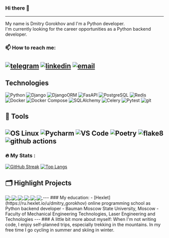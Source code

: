 ### Hi there 👋
---
 My name is Dmitry Gorokhov and I'm a Python developer.\
 I'm currently looking for the career opportunities as a Python backend developer. 

### 📫 How to reach me: 
[![telegram](https://img.shields.io/badge/-telegram-0088cc?style=flat&logo=telegram&logoColor=white)](https://t.me/Diman_Gor)
[![linkedin](https://img.shields.io/badge/-linkedin-0075cc?style=flat&logo=linkedin&logoColor=white)](https://www.linkedin.com/in/dmitry-gorokhov)
[![email](https://img.shields.io/badge/-Gmail-c14438?style=flat&logo=Gmail&logoColor=white)](mailto:gorokhov86@gmail.com)
---
## Technologies
  ![Python](https://img.shields.io/badge/-Python-3776AB?logo=python&logoColor=white)
  ![Django](https://img.shields.io/badge/-Django-092E20?logo=django&logoColor=white) 
  ![DjangoORM](https://img.shields.io/badge/-Django_ORM-092E20?logo=django&logoColor=white)
  ![FasAPI](https://img.shields.io/badge/FastAPI-109989?style=flat-square&logo=FastAPI&logoColor=white)
  ![PostgreSQL](https://img.shields.io/badge/-PostgreSQL-336791?logo=postgresql&logoColor=white)
  ![Redis](https://img.shields.io/badge/Redis-DD0031?style=flat-square&logo=redis&logoColor=white)  
  ![Docker](https://img.shields.io/badge/-Docker-46a2f1?style=flat-square&logo=docker&logoColor=white)
  ![Docker Compose](https://img.shields.io/badge/Docker%20Compose-2496ED?style=flat-square&logo=docker&logoColor=white)
  ![SQLAlchemy](https://img.shields.io/badge/SQLAlchemy-cc2929?style=flat-square&logo=sqlalchemy&logoColor=white)
  ![Celery](https://img.shields.io/badge/Celery-37814A?style=flat-square)
  ![Pytest](https://img.shields.io/badge/-Pytest-0A9EDC?logo=pytest&logoColor=white)
  ![git](https://img.shields.io/badge/-Git-F05032?style=flat-square&logo=git&logoColor=white)
## 🔧 Tools
  ![OS Linux](https://img.shields.io/badge/OS-Linux-informational?style=flat&logo=linux&logoColor=white&color=2bbc8a)
  ![Pycharm](https://img.shields.io/badge/Editor-PyCharm-yellow?style=flat&logo=pycharm&logoColor=green)
  ![VS Code](https://img.shields.io/badge/Editor-VS_Code-3776AB?style=flat&logo=pycharm&logoColor=green)
  ![Poetry](https://img.shields.io/badge/-Poetry-347EFB?logo=python&logoColor=white)
  ![flake8](https://img.shields.io/badge/-flake8-FFA500?logo=python&logoColor=white)
  ![github actions](https://img.shields.io/badge/-Github_Actions-2088FF?style=flat-square&logo=github-actions&logoColor=white)
---
### :fire: My Stats :

  [![GitHub Streak](https://streak-stats.demolab.com?user=DmGorokhov&theme=transparent&hide_border=true&mode=weekly&fire=FF2222&dates=2C68F6&currStreakLabel=2C68F6&currStreakNum=2C68F6)](https://git.io/streak-stats)
  [![Top Langs](https://github-readme-stats.vercel.app/api/top-langs/?username=DmGorokhov&layout=compact&theme=vision-friendly-transparent)](https://github.com/anuraghazra/github-readme-stats)


<p>

  ## 🗂️ Highlight Projects
<a href="https://github.com/DmGorokhov/hexlet-friends">
  <img align="center" src="https://github-readme-stats.vercel.app/api/pin/?username=DmGorokhov&repo=Hexlet-friends&title_color=ffffff&text_color=c9cacc&icon_color=2bbc8a&bg_color=1d1f21" />
</a> 
<a href="https://github.com/DmGorokhov/Gendiff">
  <img align="center" src="https://github-readme-stats.vercel.app/api/pin/?username=DmGorokhov&repo=Gendiff&title_color=ffffff&text_color=c9cacc&icon_color=2bbc8a&bg_color=1d1f21" />
</a> 
<a href="https://github.com/DmGorokhov/Page-analyzer">
  <img align="center" src="https://github-readme-stats.vercel.app/api/pin/?username=DmGorokhov&repo=Page-analyzer&title_color=ffffff&text_color=c9cacc&icon_color=2bbc8a&bg_color=1d1f21" />
</a>  

<a href="https://github.com/DmGorokhov/python-project-52">
  <img align="center" src="https://github-readme-stats.vercel.app/api/pin/?username=DmGorokhov&repo=python-project-52&title_color=ffffff&text_color=c9cacc&icon_color=2bbc8a&bg_color=1d1f21" />
</a> 
<a href="https://github.com/DmGorokhov/Exchangerates-Converter">
  <img align="center" src="https://github-readme-stats.vercel.app/api/pin/?username=DmGorokhov&repo=Exchangerates-Converter&title_color=ffffff&text_color=c9cacc&icon_color=2bbc8a&bg_color=1d1f21" />
</a>  
<a href="https://github.com/DmGorokhov/Brain-games">
  <img align="center" src="https://github-readme-stats.vercel.app/api/pin/?username=DmGorokhov&repo=Brain-games&title_color=ffffff&text_color=c9cacc&icon_color=2bbc8a&bg_color=1d1f21" />
</a>  
---
### My education:
-  [Hexlet](https://ru.hexlet.io/u/dmitry_gorokhov) online programming school as Python backend developer
- Bauman Moscow State University, Moscow
    - Faculty of Mechanical Engineering Technologies, Laser Engineering and Technologies
---
  ### A little bit more about myself:
  When I'm not writing code, I enjoy self-planned trips, especially trekking in the mountains. In my free time I go cycling in summer and skiing in winter.
   
</p>

